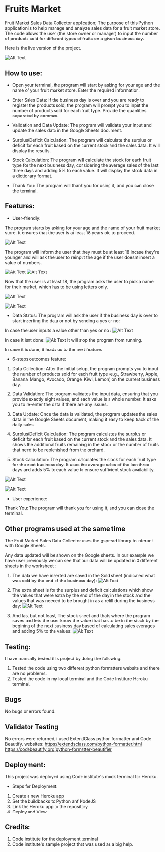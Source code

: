 # Fruits Market
Fruit Market Sales Data Collector application; The purpose of this Python application is to help manage and analyze sales data for a fruit market store. The code allows the user (the store owner or manager) to input the number of products sold for different types of fruits on a given business day.

Here is the live version of the project.

![Alt Text](./media/1.png)

## How to use:
- Open your terminal, the program will start by asking for your age and the name of your fruit market store. Enter the required information.

- Enter Sales Data: If the business day is over and you are ready to register the products sold, the program will prompt you to input the number of products sold for each fruit type. Provide the quantities separated by commas.

- Validation and Data Update: The program will validate your input and update the sales data in the Google Sheets document.

- Surplus/Deficit Calculation: The program will calculate the surplus or deficit for each fruit based on the current stock and the sales data. It will display the results.

- Stock Calculation: The program will calculate the stock for each fruit type for the next business day, considering the average sales of the last three days and adding 5% to each value. It will display the stock data in a dictionary format.

- Thank You: The program will thank you for using it, and you can close the terminal.

## Features:
- User-friendly:

The program starts by asking for your age and the name of your fruit market store. It ensures that the user is at least 18 years old to proceed.

![Alt Text](./media/3.png)

The program will inform the user that they must be at least 18 incase they're younger and will ask the user to reinput the age if the user doesnt insert a value of numbers.

![Alt Text](./media/2.png)
![Alt Text](./media/12.png)


Now that the user is at least 18, the program asks the user to pick a name for their market, which has to be using letters only.

![Alt Text](./media/13.png)

![Alt Text](./media/4.png)

- Data Status:
The program will ask the user if the business day is over to start inserting the data or not by sending a yes or no:

In case the user inputs a value other than yes or no :
![Alt Text](./media/14.png)

In case it isnt done:
![Alt Text](./media/5.png)
It will stop the program from running.

In case it is done, it leads us to the next feature:

- 6-steps outcomes feature:

1. Data Collection:
After the initial setup, the program prompts you to input the number of products sold for each fruit type (e.g., Strawberry, Apple, Banana, Mango, Avocado, Orange, Kiwi, Lemon) on the current business day.

2. Data Validation: The program validates the input data, ensuring that you provide exactly eight values, and each value is a whole number. It asks you to re-enter the data if there are any issues.

3. Data Update: Once the data is validated, the program updates the sales data in the Google Sheets document, making it easy to keep track of the daily sales.

4. Surplus/Deficit Calculation: The program calculates the surplus or deficit for each fruit based on the current stock and the sales data. It shows the additional fruits remaining in the stock or the number of fruits that need to be replenished from the orchard.

5. Stock Calculation: The program calculates the stock for each fruit type for the next business day. It uses the average sales of the last three days and adds 5% to each value to ensure sufficient stock availability.

![Alt Text](./media/7.png)

![Alt Text](./media/8.png)

- User experience: 

Thank You: The program will thank you for using it, and you can close the terminal.


## Other programs used at the same time

The Fruit Market Sales Data Collector uses the gspread library to interact with Google Sheets.

Any data updated will be shown on the Google sheets. In our example we have user previously we can see that our data will be updated in 3 different sheets in the worksheet :

1. The data we have inserted are saved in the Sold sheet (indicated what was sold by the end of the business day):
![Alt Text](./media/9.png)


2. The extra sheet is for the surplus and deficit calculations which show the values that were extra by the end of the day in the stock and the values that was needed to be brought in as a refill during the business day:
![Alt Text](./media/10.png)

3. And last but not least, The stock sheet and thats where the program saves and lets the user know the value that has to be in the stock by the begining of the next business day based of calculating sales averages and adding 5% to the values:
![Alt Text](./media/11.png)

## Testing:
I have manually tested this project by doing the following:
1. Tested the code using two different python formatters website and there are no problems.
2. Tested the code in my local terminal and the Code Institure Heroku terminal.

## Bugs
No bugs or errors found.

## Validator Testing
No errors were returned, i used ExtendClass python formatter and Code Beautify.
websites:
https://extendsclass.com/python-formatter.html
https://codebeautify.org/python-formatter-beautifier 

## Deployment:
This project was deployed using Code institute's mock terminal for Heroku.
- Steps for Deployment:
1. Create a new Heroku app
2. Set the buildbacks to Python anf NodeJS
3. Link the Heroku app to the repository
4. Deploy and View.

## Credits:
1. Code institute for the deployment terminal
2. Code institute's sample project that was used as a big help.

